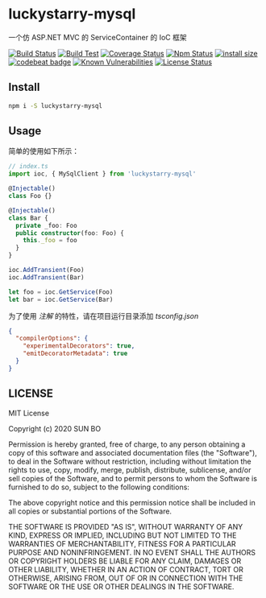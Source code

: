 # luckystarry-mysql

一个仿 ASP.NET MVC 的 ServiceContainer 的 IoC 框架

[![Build Status](https://www.travis-ci.org/LuckyStarry/luckystarry-mysql.svg?branch=master)](https://www.travis-ci.org/LuckyStarry/luckystarry-mysql?branch=master)
[![Build Test](https://github.com/LuckyStarry/luckystarry-mysql/workflows/Build%20Test/badge.svg?branch=master)](https://github.com/LuckyStarry/luckystarry-mysql/actions?query=workflow%3A%22Build+Test%22+branch%3Amaster)
[![Coverage Status](https://coveralls.io/repos/github/LuckyStarry/luckystarry-mysql/badge.svg?branch=master)](https://coveralls.io/github/LuckyStarry/luckystarry-mysql?branch=master)
[![Npm Status](https://img.shields.io/npm/v/luckystarry-mysql.svg)](https://www.npmjs.com/package/luckystarry-mysql)
[![install size](https://packagephobia.now.sh/badge?p=luckystarry-mysql)](https://packagephobia.now.sh/result?p=luckystarry-mysql)
[![codebeat badge](https://codebeat.co/badges/3265bab9-f87a-4e77-8d2a-d4bf75b5592b)](https://codebeat.co/projects/github-com-luckystarry-luckystarry-mysql-master)
[![Known Vulnerabilities](https://snyk.io/test/github/LuckyStarry/luckystarry-mysql/badge.svg?targetFile=package.json)](https://snyk.io/test/github/LuckyStarry/luckystarry-mysql?targetFile=package.json)
[![License Status](https://img.shields.io/badge/License-MIT-brightgreen.svg)](https://raw.githubusercontent.com/LuckyStarry/luckystarry-mysql/master/LICENSE)

## Install

```bash
npm i -S luckystarry-mysql
```

## Usage

简单的使用如下所示：

```typescript
// index.ts
import ioc, { MySqlClient } from 'luckystarry-mysql'

@Injectable()
class Foo {}

@Injectable()
class Bar {
  private _foo: Foo
  public constructor(foo: Foo) {
    this._foo = foo
  }
}

ioc.AddTransient(Foo)
ioc.AddTransient(Bar)

let foo = ioc.GetService(Foo)
let bar = ioc.GetService(Bar)
```

为了使用 _注解_ 的特性，请在项目运行目录添加 _tsconfig.json_

```json
{
  "compilerOptions": {
    "experimentalDecorators": true,
    "emitDecoratorMetadata": true
  }
}
```

## LICENSE

MIT License

Copyright (c) 2020 SUN BO

Permission is hereby granted, free of charge, to any person obtaining a copy
of this software and associated documentation files (the "Software"), to deal
in the Software without restriction, including without limitation the rights
to use, copy, modify, merge, publish, distribute, sublicense, and/or sell
copies of the Software, and to permit persons to whom the Software is
furnished to do so, subject to the following conditions:

The above copyright notice and this permission notice shall be included in all
copies or substantial portions of the Software.

THE SOFTWARE IS PROVIDED "AS IS", WITHOUT WARRANTY OF ANY KIND, EXPRESS OR
IMPLIED, INCLUDING BUT NOT LIMITED TO THE WARRANTIES OF MERCHANTABILITY,
FITNESS FOR A PARTICULAR PURPOSE AND NONINFRINGEMENT. IN NO EVENT SHALL THE
AUTHORS OR COPYRIGHT HOLDERS BE LIABLE FOR ANY CLAIM, DAMAGES OR OTHER
LIABILITY, WHETHER IN AN ACTION OF CONTRACT, TORT OR OTHERWISE, ARISING FROM,
OUT OF OR IN CONNECTION WITH THE SOFTWARE OR THE USE OR OTHER DEALINGS IN THE
SOFTWARE.
